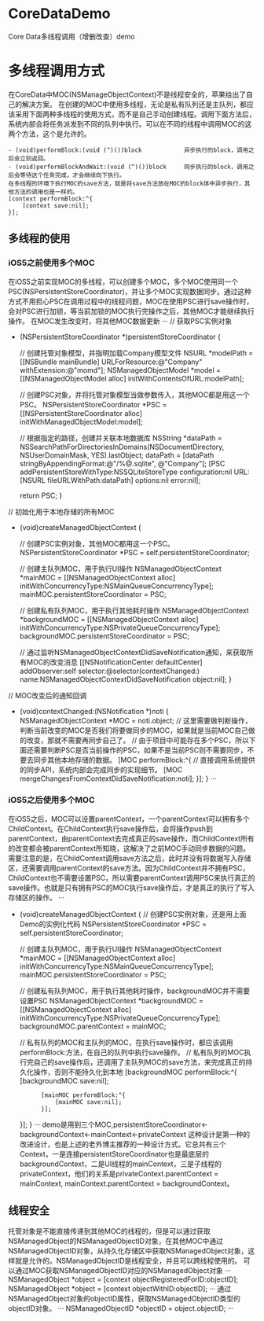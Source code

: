 # CoreDataDemo
Core Data多线程调用（增删改查）demo

# 多线程调用方式
在CoreData中MOC(NSManageObjectContext)不是线程安全的，苹果给出了自己的解决方案。
在创建的MOC中使用多线程，无论是私有队列还是主队列，都应该采用下面两种多线程的使用方式，而不是自己手动创建线程。调用下面方法后，系统内部会将任务派发到不同的队列中执行。可以在不同的线程中调用MOC的这两个方法，这个是允许的。
```
- (void)performBlock:(void (^)())block            异步执行的block，调用之后会立刻返回。
- (void)performBlockAndWait:(void (^)())block     同步执行的block，调用之后会等待这个任务完成，才会继续向下执行。
在多线程的环境下执行MOC的save方法，就是将save方法放在MOC的block体中异步执行，其他方法的调用也是一样的。
[context performBlock:^{
    [context save:nil];
}];
```
## 多线程的使用
### iOS5之前使用多个MOC
在iOS5之前实现MOC的多线程，可以创建多个MOC，多个MOC使用同一个PSC(NSPersistentStoreCoordinator)，并让多个MOC实现数据同步。通过这种方式不用担心PSC在调用过程中的线程问题，MOC在使用PSC进行save操作时，会对PSC进行加锁，等当前加锁的MOC执行完操作之后，其他MOC才能继续执行操作。
在MOC发生改变时，将其他MOC数据更新
···
// 获取PSC实例对象
- (NSPersistentStoreCoordinator *)persistentStoreCoordinator {

	// 创建托管对象模型，并指明加载Company模型文件
	NSURL *modelPath = [[NSBundle mainBundle] URLForResource:@"Company" withExtension:@"momd"];
	NSManagedObjectModel *model = [[NSManagedObjectModel alloc] initWithContentsOfURL:modelPath];

	// 创建PSC对象，并将托管对象模型当做参数传入，其他MOC都是用这一个PSC。
	NSPersistentStoreCoordinator *PSC = [[NSPersistentStoreCoordinator alloc] initWithManagedObjectModel:model];

	// 根据指定的路径，创建并关联本地数据库
	NSString *dataPath = NSSearchPathForDirectoriesInDomains(NSDocumentDirectory, NSUserDomainMask, YES).lastObject;
	dataPath = [dataPath stringByAppendingFormat:@"/%@.sqlite", @"Company"];
	[PSC addPersistentStoreWithType:NSSQLiteStoreType configuration:nil URL:[NSURL fileURLWithPath:dataPath] options:nil error:nil];

	return PSC;
}

// 初始化用于本地存储的所有MOC
- (void)createManagedObjectContext {

	// 创建PSC实例对象，其他MOC都用这一个PSC。
	NSPersistentStoreCoordinator *PSC = self.persistentStoreCoordinator;

	// 创建主队列MOC，用于执行UI操作
	NSManagedObjectContext *mainMOC = [[NSManagedObjectContext alloc] initWithConcurrencyType:NSMainQueueConcurrencyType];
	mainMOC.persistentStoreCoordinator = PSC;

	// 创建私有队列MOC，用于执行其他耗时操作
	NSManagedObjectContext *backgroundMOC = [[NSManagedObjectContext alloc] initWithConcurrencyType:NSPrivateQueueConcurrencyType];
	backgroundMOC.persistentStoreCoordinator = PSC;

	// 通过监听NSManagedObjectContextDidSaveNotification通知，来获取所有MOC的改变消息
	[[NSNotificationCenter defaultCenter] addObserver:self selector:@selector(contextChanged:) name:NSManagedObjectContextDidSaveNotification object:nil];
}

// MOC改变后的通知回调
- (void)contextChanged:(NSNotification *)noti {
	NSManagedObjectContext *MOC = noti.object;
	// 这里需要做判断操作，判断当前改变的MOC是否我们将要做同步的MOC，如果就是当前MOC自己做的改变，那就不需要再同步自己了。
	// 由于项目中可能存在多个PSC，所以下面还需要判断PSC是否当前操作的PSC，如果不是当前PSC则不需要同步，不要去同步其他本地存储的数据。
	[MOC performBlock:^{
    	// 直接调用系统提供的同步API，系统内部会完成同步的实现细节。
    	[MOC mergeChangesFromContextDidSaveNotification:noti];
	}];
}
···
### iOS5之后使用多个MOC
在iOS5之后，MOC可以设置parentContext，一个parentContext可以拥有多个ChildContext。在ChildContext执行save操作后，会将操作push到parentContext，由parentContext去完成真正的save操作，而ChildContext所有的改变都会被parentContext所知晓，这解决了之前MOC手动同步数据的问题。
需要注意的是，在ChildContext调用save方法之后，此时并没有将数据写入存储区，还需要调用parentContext的save方法。因为ChildContext并不拥有PSC，ChildContext也不需要设置PSC，所以需要parentContext调用PSC来执行真正的save操作。也就是只有拥有PSC的MOC执行save操作后，才是真正的执行了写入存储区的操作。
···
- (void)createManagedObjectContext {
	// 创建PSC实例对象，还是用上面Demo的实例化代码
	NSPersistentStoreCoordinator *PSC = self.persistentStoreCoordinator;

	// 创建主队列MOC，用于执行UI操作
	NSManagedObjectContext *mainMOC = [[NSManagedObjectContext alloc] initWithConcurrencyType:NSMainQueueConcurrencyType];
	mainMOC.persistentStoreCoordinator = PSC;

	// 创建私有队列MOC，用于执行其他耗时操作，backgroundMOC并不需要设置PSC
	NSManagedObjectContext *backgroundMOC = [[NSManagedObjectContext alloc] initWithConcurrencyType:NSPrivateQueueConcurrencyType];
	backgroundMOC.parentContext = mainMOC;

	// 私有队列的MOC和主队列的MOC，在执行save操作时，都应该调用performBlock:方法，在自己的队列中执行save操作。
	// 私有队列的MOC执行完自己的save操作后，还调用了主队列MOC的save方法，来完成真正的持久化操作，否则不能持久化到本地
	[backgroundMOC performBlock:^{
    		[backgroundMOC save:nil];
    
    		[mainMOC performBlock:^{
        		[mainMOC save:nil];
    		}];
	}];
}
···
demo是用到三个MOC,persistentStoreCoordinator<-backgroundContext<-mainContext<-privateContext
这种设计是第一种的改进设计，也是上述的老外博主推荐的一种设计方式。它总共有三个Context，一是连接persistentStoreCoordinator也是最底层的backgroundContext，二是UI线程的mainContext，三是子线程的privateContext，他们的关系是privateContext.parentContext = mainContext, mainContext.parentContext = backgroundContext。
## 线程安全
托管对象是不能直接传递到其他MOC的线程的，但是可以通过获取NSManagedObject的NSManagedObjectID对象，在其他MOC中通过NSManagedObjectID对象，从持久化存储区中获取NSManagedObject对象，这样就是允许的。NSManagedObjectID是线程安全，并且可以跨线程使用的。
可以通过MOC获取NSManagedObjectID对应的NSManagedObject对象
···
NSManagedObject *object = [context objectRegisteredForID:objectID];
NSManagedObject *object = [context objectWithID:objectID];
···
通过NSManagedObject对象的objectID属性，获取NSManagedObjectID类型的objectID对象。
···
NSManagedObjectID *objectID = object.objectID;
···
